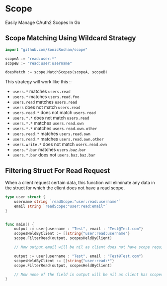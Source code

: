 # Scope
Easily Manage OAuth2 Scopes In Go

## Scope Matching Using Wildcard Strategy
```go
import "github.com/SonicRoshan/scope"

scopeA := "read:user:*"
scopeB := "read:user:username"

doesMatch := scope.MatchScopes(scopeA, scopeB)
```
This strategy will work like this :-
* `users.*` matches `users.read`
* `users.*` matches `users.read.foo`
* `users.read` matches `users.read`
* `users` does not match `users.read`
* `users.read.*` does not match `users.read`
* `users.*.*` does not match `users.read`
* `users.*.*` matches `users.read.own`
* `users.*.*` matches `users.read.own.other`
* `users.read.*` matches `users.read.own`
* `users.read.*` matches `users.read.own.other`
* `users.write.*` does not match `users.read.own`
* `users.*.bar` matches `users.baz.bar`
* `users.*.bar` does not `users.baz.baz.bar`

## Filtering Struct For Read Request
When a client request certain data, this function will eliminate any data in the struct for which the client does not have a read scope.
```go
type user struct {
    username string `readScope:"user:read:username"`
    email string `readScope:"user:read:email"`
}


func main() {
    output := user{username : "Test", email : "Test@Test.com"}
    scopesHeldByClient := []string{"user:read:username"}
    scope.FilterRead(output, scopesHeldByClient)

    // Now output.email will be nil as client does not have scope required to read email field

    output := user{username : "Test", email : "Test@Test.com"}
    scopesHeldByClient := []string{"user:read:*"}
    scope.FilterRead(output, scopesHeldByClient)

    // Now none of the field in output will be nil as client has scopes to read everything in user struct
}

```
